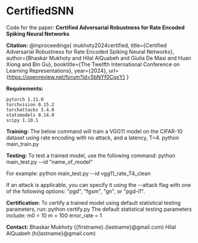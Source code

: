 # CertifiedSNN
Code for the paper: **Certified Adversarial Robustness for Rate Encoded Spiking Neural Networks**


**Citation:**
@inproceedings{
mukhoty2024certified,
title={Certified Adversarial Robustness for Rate Encoded Spiking Neural Networks},
author={Bhaskar Mukhoty and Hilal AlQuabeh and Giulia De Masi and Huan Xiong and Bin Gu},
booktitle={The Twelfth International Conference on Learning Representations},
year={2024},
url={https://openreview.net/forum?id=5bNYf0CqxY}
}

**Requirements:**

    pytorch 1.11.0
    torchvision 0.15.2
    torchattacks 3.4.0
    statsmodels 0.14.0
    scipy 1.10.1
    
**Training:**
The below command will train a VGG11 model on the CIFAR-10 dataset using rate encoding with no attack, and a latency, T=4.
python main_train.py


**Testing:**
To test a trained model, use the following command:
python main_test.py --id "name_of_model"

For example:
python main_test.py --id vgg11_rate_T4_clean

If an attack is applicable, you can specify it using the --attack flag with one of the following options: "pgd", "fgsm", "gn", or "pgd-l1".

**Certification:**
To certify a trained model using default statistical testing parameters, run:
python certify.py
The default statistical testing parameters include:
    m0 = 10
    m = 100
    error_rate = 1

**Contact:**
Bhaskar Mukhoty ({firstname}.{lastname}@gmail.com)
Hilal AlQuabeh (h{lastname}@gmail.com)
